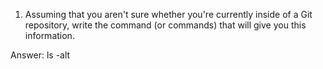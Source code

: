 1. Assuming that you aren't sure whether you're currently inside of a Git repository, 
   write the command (or commands) that will give you this information.

Answer: 
	ls -alt